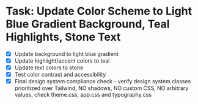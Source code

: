 # Task: Update Color Scheme to Light Blue Gradient Background, Teal Highlights, Stone Text

- [x] Update background to light blue gradient
- [x] Update highlight/accent colors to teal
- [x] Update text colors to stone
- [x] Test color contrast and accessibility
- [x] Final design system compliance check - verify design system classes prioritized over Tailwind, NO shadows, NO custom CSS, NO arbitrary values, check theme.css, app.css and typography.css
